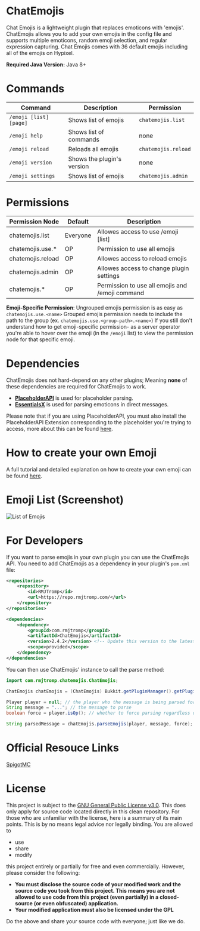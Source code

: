# ChatEmojis
Chat Emojis is a lightweight plugin that replaces emoticons with 'emojis'.
ChatEmojis allows you to add your own emojis in the config file and supports multiple emoticons, random emoji selection, and regular expression capturing. Chat Emojis comes with 36 default emojis including all of the emojis on Hypixel.

**Required Java Version:** Java 8+

# Commands
| Command                | Description | Permission |
|------------------------| ------ | ------ |
| `/emoji [list] [page]` | Shows list of emojis | `chatemojis.list` |
| `/emoji help`          | Shows list of commands | none |
| `/emoji reload`        | Reloads all emojis | `chatemojis.reload` |
| `/emoji version`       | Shows the plugin's version | none |
| `/emoji settings`      | Shows list of emojis | `chatemojis.admin` |

# Permissions
| Permission Node | Default | Description |
| ------ | ------ | ------ |
| chatemojis.list | Everyone | Allowes access to use /emoji [list] |
| chatemojis.use.* | OP | Permission to use all emojis |
| chatemojis.reload | OP | Allowes access to reload emojis |
| chatemojis.admin | OP | Allowes access to change plugin settings |
| chatemojis.* | OP | Permission to use all emojis and /emoji command |

**Emoji-Specific Permission**:
Ungrouped emojis permission is as easy as `chatemojis.use.<name>`
Grouped emojis permission needs to include the path to the group (ex. `chatemojis.use.<group-path>.<name>`)
If you still don't understand how to get emoji-specific permission- as a server operator you're able to hover over the emoji (in the `/emoji` list) to view the permission node for that specific emoji.

# Dependencies
ChatEmojis does not hard-depend on any other plugins; Meaning **none** of these dependencies are required for ChatEmojis to work.
- **[PlaceholderAPI](https://www.spigotmc.org/resources/placeholderapi.6245/)** is used for placeholder parsing.
- **[EssentialsX](https://www.spigotmc.org/resources/essentialsx.9089/)** is used for parsing emoticons in direct messages.

Please note that if you are using PlaceholderAPI, you must also install the PlaceholderAPI Extension corresponding to the placeholder you're trying to access, more about this can be found [here](https://github.com/PlaceholderAPI/PlaceholderAPI/wiki/Placeholders).

# How to create your own Emoji
A full tutorial and detailed explanation on how to create your own emoji can be found [here](https://github.com/Mxlvin/ChatEmojis/wiki/How-to-create-your-own-emoji).

# Emoji List (Screenshot)
![List of Emojis](https://i.imgur.com/B0s6wga.png)

# For Developers
If you want to parse emojis in your own plugin you can use the ChatEmojis API.
You need to add ChatEmojis as a dependency in your plugin's `pom.xml` file:
```xml
<repositories>
    <repository>
        <id>RMJTromp</id>
        <url>https://repo.rmjtromp.com/</url>
    </repository>
</repositories>

<dependencies>
    <dependency>
        <groupId>com.rmjtromp</groupId>
        <artifactId>ChatEmojis</artifactId>
        <version>2.4.2</version> <!-- Update this version to the latest one -->
        <scope>provided</scope>
    </dependency>
</dependencies>
```

You can then use ChatEmojis' instance to call the parse method:
```java
import com.rmjtromp.chatemojis.ChatEmojis;

ChatEmojis chatEmojis = (ChatEmojis) Bukkit.getPluginManager().getPlugin("ChatEmojis");

Player player = null; // the player who the message is being parsed for
String message = "..."; // the message to parse
boolean force = player.isOp(); // whether to force parsing regardless of permissions

String parsedMessage = chatEmojis.parseEmojis(player, message, force);
```

# Official Resouce Links
[SpigotMC](https://www.spigotmc.org/resources/chatemojis.88027/)

# License
This project is subject to the [GNU General Public License v3.0](https://github.com/Mxlvin/ChatEmojis/blob/main/LICENSE). This does only apply for source code located directly in this clean repository.
For those who are unfamiliar with the license, here is a summary of its main points. This is by no means legal advice nor legally binding.
You are allowed to
 - use
 - share
 - modify

this project entirely or partially for free and even commercially. However, please consider the following:

 - **You must disclose the source code of your modified work and the source code you took from this project. This means you are not allowed to use code from this project (even partially) in a closed-source (or even obfuscated) application.**
 - **Your modified application must also be licensed under the GPL**

Do the above and share your source code with everyone; just like we do.
